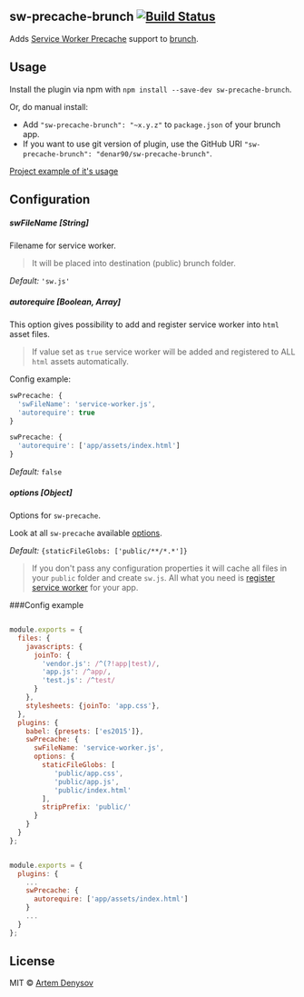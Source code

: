 ## sw-precache-brunch [![Build Status](https://travis-ci.org/denar90/sw-precache-brunch.svg?branch=master)](https://travis-ci.org/denar90/sw-precache-brunch)
Adds [Service Worker Precache](https://github.com/GoogleChrome/sw-precache) support to
[brunch](http://brunch.io).

## Usage
Install the plugin via npm with `npm install --save-dev sw-precache-brunch`.

Or, do manual install:

* Add `"sw-precache-brunch": "~x.y.z"` to `package.json` of your brunch app.
* If you want to use git version of plugin, use the GitHub URI
`"sw-precache-brunch": "denar90/sw-precache-brunch"`.

[Project example of it's usage](https://github.com/denar90/brunch-with-marionettejs)

## Configuration

##### swFileName [String]

Filename for service worker.
> It will be placed into destination (public) brunch folder.

*Default:* `'sw.js'`


##### autorequire [Boolean, Array]

This option gives possibility to add and register 
service worker into `html` asset files.
> If value set as `true` service worker will be added and registered to ALL `html` assets automatically.

Config example: 

```js
swPrecache: {
  'swFileName': 'service-worker.js',
  'autorequire': true
}
```

```js
swPrecache: {
  'autorequire': ['app/assets/index.html']
}
```

*Default:* `false`


##### options [Object]

Options for `sw-precache`.

Look at all `sw-precache` available [options](https://github.com/GoogleChrome/sw-precache#options-parameter).

*Default:* `{staticFileGlobs: ['public/**/*.*']}`


> If you don't pass any configuration properties it will cache all files in your `public` folder and create `sw.js`. 
All what you need is [register service worker](https://developer.mozilla.org/en-US/docs/Web/API/ServiceWorkerRegistration) for your app.


###Config example
```js

module.exports = {
  files: {
    javascripts: {
      joinTo: {
        'vendor.js': /^(?!app|test)/,
        'app.js': /^app/,
        'test.js': /^test/
      }
    },
    stylesheets: {joinTo: 'app.css'},
  },
  plugins: {
    babel: {presets: ['es2015']},
    swPrecache: {
      swFileName: 'service-worker.js',
      options: { 
        staticFileGlobs: [
           'public/app.css',
           'public/app.js',
           'public/index.html'
        ],
        stripPrefix: 'public/'
      }
    }
  }
};
```


```js

module.exports = {
  plugins: {
    ...
    swPrecache: {
      autorequire: ['app/assets/index.html']
    }
    ...
  }
};
```

## License

MIT © [Artem Denysov](https://github.com/denar90)
